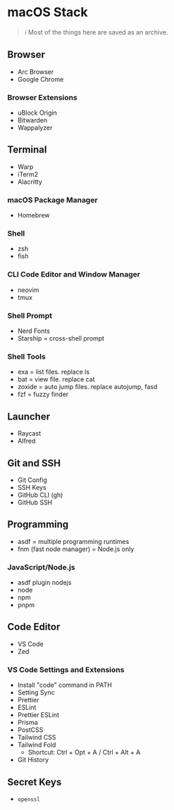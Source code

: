 # macOS Stack

> ℹ️ Most of the things here are saved as an archive.

## Browser

- Arc Browser
- Google Chrome

### Browser Extensions

- uBlock Origin
- Bitwarden
- Wappalyzer

## Terminal

- Warp
- iTerm2
- Alacritty

### macOS Package Manager

- Homebrew

### Shell

- zsh
- fish

### CLI Code Editor and Window Manager

- neovim
- tmux

### Shell Prompt

- Nerd Fonts
- Starship = cross-shell prompt

### Shell Tools

- exa = list files. replace ls
- bat = view file. replace cat
- zoxide = auto jump files. replace autojump, fasd
- fzf = fuzzy finder

## Launcher

- Raycast
- Alfred

## Git and SSH

- Git Config
- SSH Keys
- GitHub CLI (gh)
- GitHub SSH

## Programming

- asdf = multiple programming runtimes
- fnm (fast node manager) = Node.js only

### JavaScript/Node.js

- asdf plugin nodejs
- node
- npm
- pnpm

## Code Editor

- VS Code
- Zed

### VS Code Settings and Extensions

- Install "code" command in PATH
- Setting Sync
- Prettier
- ESLint
- Prettier ESLint
- Prisma
- PostCSS
- Tailwind CSS
- Tailwind Fold
  - Shortcut: Ctrl + Opt + A / Ctrl + Alt + A
- Git History

## Secret Keys

- `openssl`
